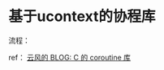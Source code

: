 # 基于ucontext的协程库

流程：



ref：
[云风的 BLOG: C 的 coroutine 库](https://blog.codingnow.com/2012/07/c_coroutine.html)






